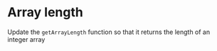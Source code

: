 # Array length

Update the `getArrayLength` function so that it returns the length of an integer array

